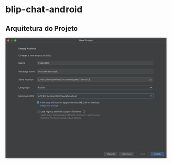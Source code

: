 # blip-chat-android
 

## Arquitetura do Projeto

![alt text](https://github.com/fourtime/blip-chat-android/blob/main/imgs/1_-_CriandoProjeto.png)
